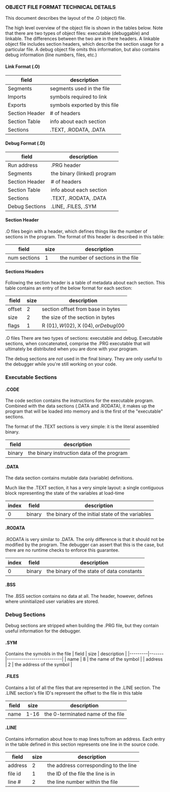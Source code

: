 ### OBJECT FILE FORMAT TECHNICAL DETAILS

This document describes the layout of the .O (object) file.

The high level overview of the object file is shown in the tables below.  Note
that there are two types of object files: executable (debuggable) and linkable.
The differences between the two are in there headers.  A linkable object file
includes section headers, which describe the section usage for a particular
file.  A debug object file omits this information, but also contains debug
information (line numbers, files, etc.)

#### Link Format (.O)
|  field         | description                   |
|----------------|-------------------------------|
| Segments       | segments used in the file     |
| Imports        | symbols required to link      |
| Exports        | symbols exported by this file |
| Section Header | # of headers                  |
| Section Table  | info about each section       |
| Sections       | .TEXT, .RODATA, .DATA         |

#### Debug Format (.D)
|  field         | description                 |
|----------------|-----------------------------|
| Run address    | .PRG header                 |
| Segments       | the binary (linked) program |
| Section Header | # of headers                |
| Section Table  | info about each section     |
| Sections       | .TEXT, .RODATA, .DATA       |
| Debug Sections | .LINE, .FILES, .SYM         |

#### Section Header
.O files begin with a header, which defines things like the number of
sections in the program.  The format of this header is described in this table:

| field        | size | description                        |
|--------------|------|------------------------------------|
| num sections |  1   | the number of sections in the file |

#### Sections Headers
Following the section header is a table of metadata about each section.
This table contains an entry of the below format for each section:

| field  | size |description                                |
|--------|------|-------------------------------------------|
| offset |   2  | section offset from base in bytes         |
| size   |   2  | the size of the section in bytes          |
| flags  |   1  | R ($01), W ($02), X ($04), or Debug ($00  |

.O files
There are two types of sections: executable and debug.  Executable
sections, when concatenated, comprise the .PRG executable that will
ultimately be distributed when you are done with your program.

The debug sections are _not_ used in the final binary.  They are
only useful to the debugger while you're still working on your code.

### Executable Sections

#### .CODE
The code section contains the instructions for the executable
program.  Combined with the data sections (.DATA and .RODATA), it makes
up the program that will be loaded into memory and is the first of the
"executable" sections.

The format of the .TEXT sections is very simple: it is the literal
assembled binary.

| field  |  description                                |
|--------|---------------------------------------------|
| binary | the binary instruction data of the program  |

#### .DATA
The data section contains mutable data (variable) definitions.

Much like the .TEXT section, it has a very simple layout: a single
contiguous block representing the state of the variables at load-time

| index | field  |  description                                     |
|-------|--------|--------------------------------------------------|
|   0   | binary | the binary of the initial state of the variables |

#### .RODATA
.RODATA is very similar to .DATA. The only difference is that it
should not be modified by the program.  The debugger can assert that
this is the case, but there are no runtime checks to enforce this
guarantee.

| index | field  |  description                                     |
|-------|--------|--------------------------------------------------|
|   0   | binary | the binary of the state of data constants        |

#### .BSS
The .BSS section contains no data at all. The header, however,
defines where uninitialized user variables are stored.

### Debug Sections

Debug sections are stripped when building the .PRG file, but they
contain useful information for the debugger.

#### .SYM
Contains the symobls in the file
|  field  | size  | description               |
|---------|-------|---------------------------|
|  name   |   8   | the name of the symbol    |
| address |   2   | the address of the symbol |

#### .FILES
Contains a list of all the files that are represented in the .LINE
section.  The .LINE section's file ID's represent the offset to
the file in this table

| field | size     |            description            |
|-------|----------|-----------------------------------|
| name  |  1-16    | the 0-terminated name of the file |

#### .LINE
Contains information about how to map lines to/from an address.
Each entry in the table defined in this section represents one line
in the source code.

|  field  | size | description
|---------|------|---------------------------------------|
| address |   2  | the address corresponding to the line |
| file id |   1  | the ID of the file the line is in     |
| line #  |   2  | the line number within the file       |

